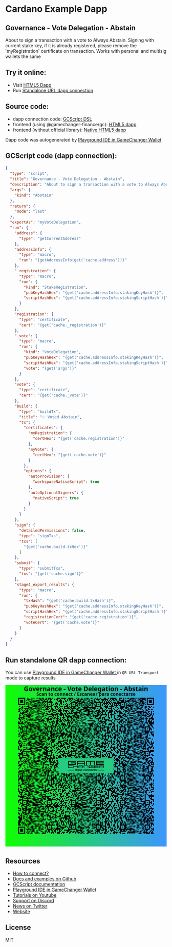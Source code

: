 
# Cardano Example Dapp

## **Governance - Vote Delegation - Abstain**

About to sign a transaction with a vote to Always Abstain. Signing with current stake key, if it is already registered, please remove the 'myRegistration' certificate on transaction. Works with personal and multisig wallets the same


## Try it online: 

-  Visit [HTML5 Dapp](https://gamechangerfinance.github.io/gamechanger.wallet/examples/Governance%20-%20Vote%20Delegation%20-%20Abstain.html)
-  Run [Standalone URL dapp connection](https://beta-wallet.gamechanger.finance/api/2/run/1-H4sIAAAAAAAAA8VUwW7bMAz9FcGXtICX0065BR2wDgO2Yim2wzAUjM04QmTJkOgkRpDj_mJfty8ZKTmpkzTobj1Keu-RfKS4y6hrMJtkofC6oSzPSJORi49ujd6CLVC9U98dofqABisg7SzfTOeBQFsmlJi4fM-06dy1pMipoCurQJEHG6CIrI2mJV-tRYwRU7OBLhyUxmrGDG2rBCta79GS4rcVqhV2udILpUnpoMB4hLJTHisdCD2WuWoMQkC-qjlvRUtUo7r7FgE-5jxSBXrSC10Ah-dsBpmN1Q_nVyFFbtAHZ8EosKWqW0OaS1EbMAYpROUANXLh4KuQTXbZStsyVp4c2eeZR2q9lbfalWKmgUDygNvGeZoyLas7MfXZUxb0beRAWXoMUbpvToV0l_yY9m-s1cM-2YUbQGsovDtoZTtmTp9xN3y8GRVQLHHc00e3t3tRe_IDr67pHWudSVeG7jKiaeefsbuHsLzHbR_7LJjkMJaOcpt77IjD5_30_Td3doQLfR8dfzH7Qcs5ipzOxE_KHvVWyIC-asFF996s_jxLCfcsGcuDLWeVvG6HEHob5q025YAcz4_bwYr4--d33AzlYBvQViiDQHGOT7_iAXFZ6wvdSP_kOuWYMWNd3EIxIrTkHrxb8-dNATfywxso8AurrzFZmE3ItyifieFfIxuM7CHeAUKyl9i9BJLlJu8lctkGywf0tQ4hBV-ACZgfFytDH7chWsOPP0-Sj56OactlSQ2_RLqd15oGvqeLgcSJgsj3TnELKnz_lHYMD3bg3RWuzzFH5QE6kzsmdJytNxzr4TTcXQ7r-bCkcX8B-Dwi-_0_PeNdnfEGAAA)

## Source code:

- dapp connection code: [GCScript DSL](Governance%20-%20Vote%20Delegation%20-%20Abstain.gcscript)
- frontend (using @gamechanger-finance/gc): [HTML5 dapp](Governance%20-%20Vote%20Delegation%20-%20Abstain.html)
- frontend (without official library): [Native HTML5 dapp](Governance%20-%20Vote%20Delegation%20-%20Abstain_nolib.html)

Dapp code was autogenerated by [Playground IDE in GameChanger Wallet ](https://beta-wallet.gamechanger.finance/playground)

## GCScript code (dapp connection):
```json
{
  "type": "script",
  "title": "Governance - Vote Delegation - Abstain",
  "description": "About to sign a transaction with a vote to Always Abstain. Signing with current stake key, if it is already registered, please remove the 'myRegistration' certificate on transaction. Works with personal and multisig wallets the same",
  "args": {
    "kind": "Abstain"
  },
  "return": {
    "mode": "last"
  },
  "exportAs": "myVoteDelegation",
  "run": {
    "address": {
      "type": "getCurrentAddress"
    },
    "addressInfo": {
      "type": "macro",
      "run": "{getAddressInfo(get('cache.address'))}"
    },
    "_registration": {
      "type": "macro",
      "run": {
        "kind": "StakeRegistration",
        "pubKeyHashHex": "{get('cache.addressInfo.stakingKeyHash')}",
        "scriptHashHex": "{get('cache.addressInfo.stakingScriptHash')}"
      }
    },
    "registration": {
      "type": "certificate",
      "cert": "{get('cache._registration')}"
    },
    "_vote": {
      "type": "macro",
      "run": {
        "kind": "VoteDelegation",
        "pubKeyHashHex": "{get('cache.addressInfo.stakingKeyHash')}",
        "scriptHashHex": "{get('cache.addressInfo.stakingScriptHash')}",
        "vote": "{get('args')}"
      }
    },
    "vote": {
      "type": "certificate",
      "cert": "{get('cache._vote')}"
    },
    "build": {
      "type": "buildTx",
      "title": "✅ Voted Abstain",
      "tx": {
        "certificates": {
          "myRegistration": {
            "certHex": "{get('cache.registration')}"
          },
          "myVote": {
            "certHex": "{get('cache.vote')}"
          }
        },
        "options": {
          "autoProvision": {
            "workspaceNativeScript": true
          },
          "autoOptionalSigners": {
            "nativeScript": true
          }
        }
      }
    },
    "sign": {
      "detailedPermissions": false,
      "type": "signTxs",
      "txs": [
        "{get('cache.build.txHex')}"
      ]
    },
    "submit": {
      "type": "submitTxs",
      "txs": "{get('cache.sign')}"
    },
    "stage4_export_results": {
      "type": "macro",
      "run": {
        "txHash": "{get('cache.build.txHash')}",
        "pubKeyHashHex": "{get('cache.addressInfo.stakingKeyHash')}",
        "scriptHashHex": "{get('cache.addressInfo.stakingScriptHash')}",
        "registrationCert": "{get('cache.registration')}",
        "voteCert": "{get('cache.vote')}"
      }
    }
  }
}
```

## Run standalone QR dapp connection: 

You can use [Playground IDE in GameChanger Wallet ](https://beta-wallet.gamechanger.finance/playground) in `QR URL Transport` mode to capture results

[![This GCScript/URL is too large! make it shorter uploading parts to GCFS. Unable to generate QR code](Governance%20-%20Vote%20Delegation%20-%20Abstain.png)](https://gamechangerfinance.github.io/gamechanger.wallet/examples/Governance%20-%20Vote%20Delegation%20-%20Abstain.png)

## Resources
- [How to connect?](https://www.npmjs.com/package/@gamechanger-finance/gc)
- [Docs and examples on Github](https://github.com/GameChangerFinance/gamechanger.wallet/)
- [GCScript documentation](https://beta-wallet.gamechanger.finance/doc/api/v2)
- [Playground IDE in GameChanger Wallet ](https://beta-wallet.gamechanger.finance/playground)
- [Tutorials on Youtube](https://www.youtube.com/@gamechanger.finance)
- [Support on Discord](https://discord.gg/vpbfyRaDKG)
- [News on Twitter](https://twitter.com/GameChangerOk)
- [Website](https://gamechanger.finance)

## License
MIT 
    
